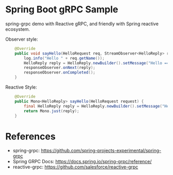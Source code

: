 Spring Boot gRPC Sample
===========================

spring-grpc demo with Reactive gRPC, and friendly with Spring reactive ecosystem.  

Observer style:

```java
    @Override
	public void sayHello(HelloRequest req, StreamObserver<HelloReply> responseObserver) {
		log.info("Hello " + req.getName());
		HelloReply reply = HelloReply.newBuilder().setMessage("Hello ==> " + req.getName()).build();
		responseObserver.onNext(reply);
		responseObserver.onCompleted();
	}
```
     
Reactive Style: 

```java
    @Override
    public Mono<HelloReply> sayHello(HelloRequest request) {
        final HelloReply reply = HelloReply.newBuilder().setMessage("Hello " + request.getName()).build();
        return Mono.just(reply);
    }
```

# References

* spring-grpc: https://github.com/spring-projects-experimental/spring-grpc
* Spring GRPC Docs: https://docs.spring.io/spring-grpc/reference/
* reactive-grpc: https://github.com/salesforce/reactive-grpc